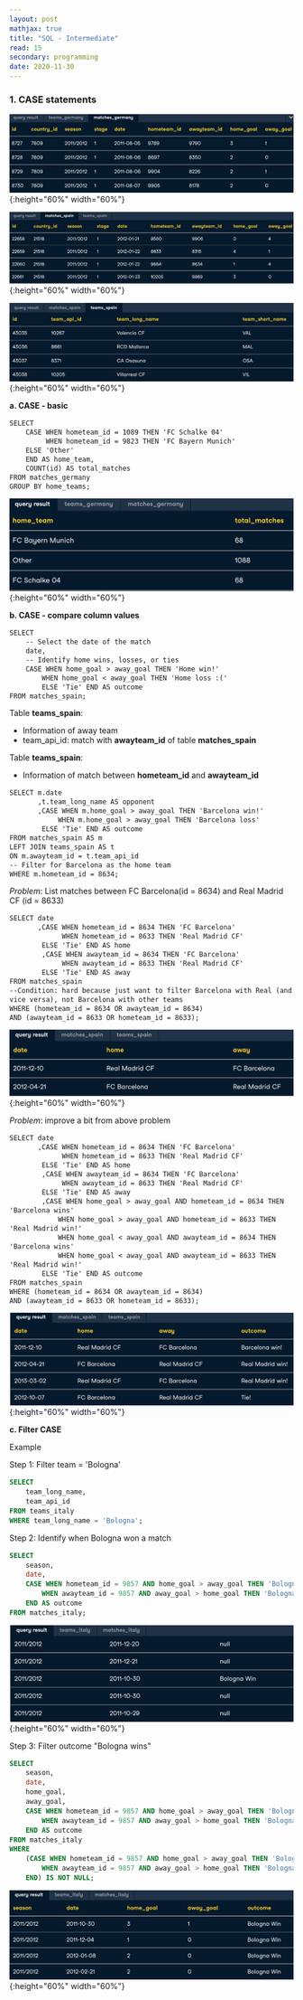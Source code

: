 ```yaml
---
layout: post
mathjax: true
title: "SQL - Intermediate"
read: 15
secondary: programming
date: 2020-11-30
---
```


### 1. CASE statements
![](sql-intermediate.png){:height="60%" width="60%"}

![](sql-intermediate3.png){:height="60%" width="60%"}

![](sql-intermediate4.png){:height="60%" width="60%"}

**a. CASE - basic**

```-sql
SELECT 
    CASE WHEN hometeam_id = 1089 THEN 'FC Schalke 04'
         WHEN hometeam_id = 9823 THEN 'FC Bayern Munich'
    ELSE 'Other' 
    END AS home_team,
    COUNT(id) AS total_matches
FROM matches_germany
GROUP BY home_teams;
```
![](sql-intermediate2.png){:height="60%" width="60%"}

**b. CASE - compare column values**

```-sql
SELECT 
	-- Select the date of the match
	date,
	-- Identify home wins, losses, or ties
	CASE WHEN home_goal > away_goal THEN 'Home win!'
        WHEN home_goal < away_goal THEN 'Home loss :(' 
        ELSE 'Tie' END AS outcome
FROM matches_spain;
```
 
Table **teams_spain**: 
+ Information of away team
+ team_api_id: match with **awayteam_id** of table **matches_spain**

Table **teams_spain**: 
+ Information of match between **hometeam_id** and **awayteam_id**

```-sql
SELECT m.date
       ,t.team_long_name AS opponent
       ,CASE WHEN m.home_goal > away_goal THEN 'Barcelona win!'
            WHEN m.home_goal > away_goal THEN 'Barcelona loss'
        ELSE 'Tie' END AS outcome
FROM matches_spain AS m
LEFT JOIN teams_spain AS t
ON m.awayteam_id = t.team_api_id
-- Filter for Barcelona as the home team
WHERE m.hometeam_id = 8634;
```

*Problem*: List matches between FC Barcelona(id = 8634) and Real Madrid CF (id = 8633)

```-sql
SELECT date
       ,CASE WHEN hometeam_id = 8634 THEN 'FC Barcelona'
             WHEN hometeam_id = 8633 THEN 'Real Madrid CF'
        ELSE 'Tie' END AS home
        ,CASE WHEN awayteam_id = 8634 THEN 'FC Barcelona'
             WHEN awayteam_id = 8633 THEN 'Real Madrid CF'
        ELSE 'Tie' END AS away
FROM matches_spain
--Condition: hard because just want to filter Barcelona with Real (and vice versa), not Barcelona with other teams
WHERE (hometeam_id = 8634 OR awayteam_id = 8634)
AND (awayteam_id = 8633 OR hometeam_id = 8633);
```
![](sql-intermediate5.png){:height="60%" width="60%"}

*Problem*: improve a bit from above problem 
```-sql
SELECT date
       ,CASE WHEN hometeam_id = 8634 THEN 'FC Barcelona'
             WHEN hometeam_id = 8633 THEN 'Real Madrid CF'
        ELSE 'Tie' END AS home
        ,CASE WHEN awayteam_id = 8634 THEN 'FC Barcelona'
             WHEN awayteam_id = 8633 THEN 'Real Madrid CF'
        ELSE 'Tie' END AS away
        ,CASE WHEN home_goal > away_goal AND hometeam_id = 8634 THEN 'Barcelona wins'
            WHEN home_goal > away_goal AND hometeam_id = 8633 THEN 'Real Madrid win!'
            WHEN home_goal < away_goal AND awayteam_id = 8634 THEN 'Barcelona wins'
            WHEN home_goal < away_goal AND awayteam_id = 8633 THEN 'Real Madrid win!'
        ELSE 'Tie' END AS outcome
FROM matches_spain
WHERE (hometeam_id = 8634 OR awayteam_id = 8634)
AND (awayteam_id = 8633 OR hometeam_id = 8633);
```
![](sql-intermediate6.png){:height="60%" width="60%"}

**c. Filter CASE**

Example

Step 1: Filter team = 'Bologna'

```sql
SELECT
	team_long_name,
	team_api_id
FROM teams_italy
WHERE team_long_name = 'Bologna';
```

Step 2: Identify when Bologna won a match

```sql
SELECT
	season,
	date,
    CASE WHEN hometeam_id = 9857 AND home_goal > away_goal THEN 'Bologna Win'
        WHEN awayteam_id = 9857 AND away_goal > home_goal THEN 'Bologna Win'
    END AS outcome
FROM matches_italy;
```
![](sql-intermediate7.png){:height="60%" width="60%"}


Step 3: Filter outcome "Bologna wins"

```sql
SELECT
	season,
	date,
    home_goal,
    away_goal,
    CASE WHEN hometeam_id = 9857 AND home_goal > away_goal THEN 'Bologna Win'
        WHEN awayteam_id = 9857 AND away_goal > home_goal THEN 'Bologna Win'
    END AS outcome
FROM matches_italy
WHERE
    (CASE WHEN hometeam_id = 9857 AND home_goal > away_goal THEN 'Bologna Win'
        WHEN awayteam_id = 9857 AND away_goal > home_goal THEN 'Bologna Win'
    END) IS NOT NULL;
```
![](sql-intermediate8.png){:height="60%" width="60%"}

